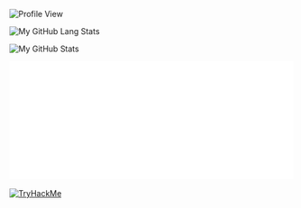 ![Profile View](https://komarev.com/ghpvc/?username=phamleduy04&style=flat-square)

![My GitHub Lang Stats](https://github-readme-stats.vercel.app/api/top-langs/?username=phamleduy04&theme=tokyonight&layout=compact)

![My GitHub Stats](https://github-readme-stats.vercel.app/api?username=phamleduy04&count_private=true&show_icons=true&theme=tokyonight)

![wakapi graph](https://raw.githubusercontent.com/phamleduy04/phamleduy04/master/metrics.plugin.wakatime.svg)

[![TryHackMe](https://tryhackme-badges.s3.amazonaws.com/phamleduy04.png)](https://tryhackme.com/p/phamleduy04)
